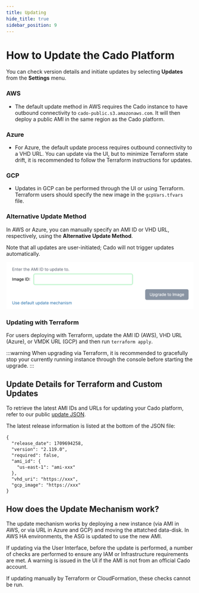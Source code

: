 ```yaml
---
title: Updating
hide_title: true
sidebar_position: 9
---
```



# How to Update the Cado Platform

You can check version details and initiate updates by selecting **Updates** from the **Settings** menu.

### AWS
- The default update method in AWS requires the Cado instance to have outbound connectivity to `cado-public.s3.amazonaws.com`. It will then deploy a public AMI in the same region as the Cado platform.

### Azure
- For Azure, the default update process requires outbound connectivity to a VHD URL. You can update via the UI, but to minimize Terraform state drift, it is recommended to follow the Terraform instructions for updates.

### GCP
- Updates in GCP can be performed through the UI or using Terraform. Terraform users should specify the new image in the `gcpVars.tfvars` file.

### Alternative Update Method
In AWS or Azure, you can manually specify an AMI ID or VHD URL, respectively, using the **Alternative Update Method**. 

Note that all updates are user-initiated; Cado will not trigger updates automatically.

![Update](/img/alt-update.png)

### Updating with Terraform
For users deploying with Terraform, update the AMI ID (AWS), VHD URL (Azure), or VMDK URL (GCP) and then run `terraform apply`.

:::warning
When upgrading via Terraform, it is recommended to gracefully stop your currently running instance through the console before starting the upgrade.
:::

## Update Details for Terraform and Custom Updates

To retrieve the latest AMI IDs and URLs for updating your Cado platform, refer to our public [update JSON](https://cado-public.s3.amazonaws.com/cado_updates_json_v2.json).

The latest release information is listed at the bottom of the JSON file:
```
{
  "release_date": 1709694258, 
  "version": "2.119.0", 
  "required": false, 
  "ami_id": {
    "us-east-1": "ami-xxx"
  }, 
  "vhd_uri": "https://xxx", 
  "gcp_image": "https://xxx"
}
```

## How does the Update Mechanism work?

The update mechanism works by deploying a new instance (via AMI in AWS, or via URL in Azure and GCP) and moving the attatched data-disk. In AWS HA environments, the ASG is updated to use the new AMI.

If updating via the User Interface, before the update is performed, a number of checks are performed to ensure any IAM or Infrastructure requirements are met. A warning is issued in the UI if the AMI is not from an official Cado account.

If updating manually by Terraform or CloudFormation, these checks cannot be run.